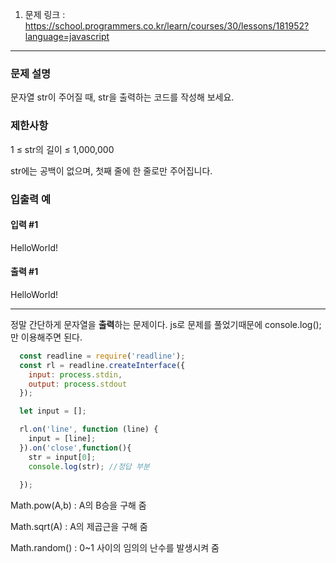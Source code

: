 1. 문제 링크 : https://school.programmers.co.kr/learn/courses/30/lessons/181952?language=javascript

---
### 문제 설명

문자열 str이 주어질 때, str을 출력하는 코드를 작성해 보세요.

### 제한사항

1 ≤ str의 길이 ≤ 1,000,000

str에는 공백이 없으며, 첫째 줄에 한 줄로만 주어집니다.

### 입출력 예

#### 입력 #1

HelloWorld!

#### 출력 #1

HelloWorld!

---


정말 간단하게 문자열을 **출력**하는 문제이다. js로 문제를 풀었기때문에 console.log();만 이용해주면 된다.

~~~js
  const readline = require('readline');
  const rl = readline.createInterface({
    input: process.stdin,
    output: process.stdout
  });

  let input = [];

  rl.on('line', function (line) {
    input = [line];
  }).on('close',function(){
    str = input[0];
    console.log(str); //정답 부분
    
  });
~~~


Math.pow(A,b) : A의 B승을 구해 줌

Math.sqrt(A) : A의 제곱근을 구해 줌

Math.random() : 0~1 사이의 임의의 난수를 발생시켜 줌
